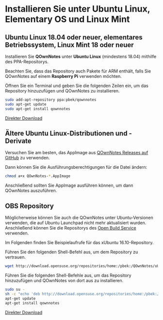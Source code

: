 # Installieren Sie unter Ubuntu Linux, Elementary OS und Linux Mint

## Ubuntu Linux 18.04 oder neuer, elementares Betriebssystem, Linux Mint 18 oder neuer

Installieren Sie **QOwnNotes** unter **Ubuntu Linux** (mindestens 18.04) mithilfe des PPA-Repositorys.

Beachten Sie, dass das Repository auch Pakete für ARM enthält, falls Sie QOwnNotes auf einem **Raspberry Pi** verwenden möchten.

Öffnen Sie ein Terminal und geben Sie die folgenden Zeilen ein, um das Repository hinzuzufügen und QOwnNotes zu installieren.

```bash
sudo add-apt-repository ppa:pbek/qownnotes
sudo apt-get update
sudo apt-get install qownnotes
```

[Direkter Download](https://launchpad.net/~pbek/+archive/ubuntu/qownnotes/+packages)

## Ältere Ubuntu Linux-Distributionen und -Derivate

Versuchen Sie am besten, das AppImage aus [QOwnNotes Releases auf GitHub](https://github.com/pbek/QOwnNotes/releases) zu verwenden.

Dann können Sie die Ausführungsberechtigungen für die Datei ändern:

```bash
chmod a+x QOwnNotes-*.AppImage
```

Anschließend sollten Sie AppImage ausführen können, um dann QOwnNotes auszuführen.

## OBS Repository

Möglicherweise können Sie auch die QOwnNotes unter Ubuntu-Versionen verwenden, die auf Ubuntu Launchpad nicht mehr aktualisiert wurden. Anschließend können Sie die Repositorys des [Open Build Service](https://build.opensuse.org/package/show/home:pbek:QOwnNotes/desktop) verwenden.

Im Folgenden finden Sie Beispielaufrufe für das xUbuntu 16.10-Repository.

Führen Sie den folgenden Shell-Befehl aus, um dem Repository zu vertrauen.

```bash
wget http://download.opensuse.org/repositories/home:/pbek:/QOwnNotes/xUbuntu_16.10/Release.key -O - | sudo apt-key add -
```

Führen Sie die folgenden Shell-Befehle aus, um das Repository hinzuzufügen und QOwnNotes von dort aus zu installieren.

```bash
sudo su -
sh -c "echo 'deb http://download.opensuse.org/repositories/home:/pbek:/QOwnNotes/xUbuntu_16.10/ /' >> /etc/apt/sources.list.d/qownnotes.list"
apt-get update
apt-get install qownnotes
```

[Direkter Download](https://build.opensuse.org/package/binaries/home:pbek:QOwnNotes/desktop/xUbuntu_16.10)
